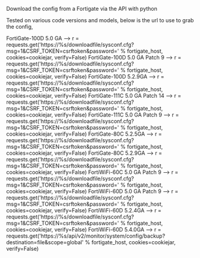 Download the config from a Fortigate via the API with python

Tested on various code versions and models, below is the url to use to grab the config, 

FortiGate-100D 5.0 GA           --> r = requests.get('https://%s/downloadfile/sysconf.cfg?msg=1&CSRF_TOKEN=csrftoken&password=' % fortigate_host, cookies=cookiejar, verify=False) 
FortiGate-100D 5.0 GA Patch 9   --> r = requests.get('https://%s/downloadfile/sysconf.cfg?msg=1&CSRF_TOKEN=csrftoken&password=' % fortigate_host, cookies=cookiejar, verify=False) 
FortiGate-100D 5.2.9GA          --> r = requests.get('https://%s/downloadfile/sysconf.cfg?msg=1&CSRF_TOKEN=csrftoken&password=' % fortigate_host, cookies=cookiejar, verify=False) 
FortiGate-111C 5.0 GA Patch 14  --> r = requests.get('https://%s/downloadfile/sysconf.cfg?msg=1&CSRF_TOKEN=csrftoken&password=' % fortigate_host, cookies=cookiejar, verify=False) 
FortiGate-111C 5.0 GA Patch 9   --> r = requests.get('https://%s/downloadfile/sysconf.cfg?msg=1&CSRF_TOKEN=csrftoken&password=' % fortigate_host, cookies=cookiejar, verify=False) 
FortiGate-80C 5.2.5GA           --> r = requests.get('https://%s/downloadfile/sysconf.cfg?msg=1&CSRF_TOKEN=csrftoken&password=' % fortigate_host, cookies=cookiejar, verify=False) 
FortiGate-80C 5.2.9GA           --> r = requests.get('https://%s/downloadfile/sysconf.cfg?msg=1&CSRF_TOKEN=csrftoken&password=' % fortigate_host, cookies=cookiejar, verify=False) 
FortiWiFi-60C 5.0 GA Patch 9    --> r = requests.get('https://%s/downloadfile/sysconf.cfg?msg=1&CSRF_TOKEN=csrftoken&password=' % fortigate_host, cookies=cookiejar, verify=False) 
FortiWiFi-60D 5.0 GA Patch 9    --> r = requests.get('https://%s/downloadfile/sysconf.cfg?msg=1&CSRF_TOKEN=csrftoken&password=' % fortigate_host, cookies=cookiejar, verify=False) 
FortiWiFi-60D 5.2.4GA           --> r = requests.get('https://%s/downloadfile/sysconf.cfg?msg=1&CSRF_TOKEN=csrftoken&password=' % fortigate_host, cookies=cookiejar, verify=False) 
FortiWiFi-60D 5.4.0GA           --> r = requests.get('https://%s/api/v2/monitor/system/config/backup?destination=file&scope=global' % fortigate_host, cookies=cookiejar, verify=False)
